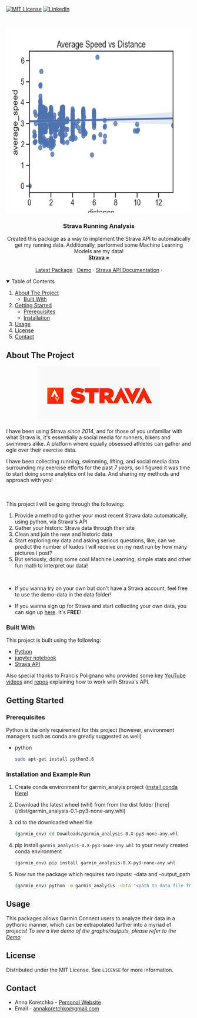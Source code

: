 

<!--
*** Thanks for checking out the Best-README-Template. If you have a suggestion
*** that would make this better, please fork the repo and create a pull request
*** or simply open an issue with the tag "enhancement".
*** Thanks again! Now go create something AMAZING! :D
-->



<!-- PROJECT SHIELDS -->
<!--
*** I'm using markdown "reference style" links for readability.
*** Reference links are enclosed in brackets [ ] instead of parentheses ( ).
*** See the bottom of this document for the declaration of the reference variables
*** for contributors-url, forks-url, etc. This is an optional, concise syntax you may use.
*** https://www.markdownguide.org/basic-syntax/#reference-style-links
-->

[![MIT License][license-shield]][license-url]
[![LinkedIn][linkedin-shield]][linkedin-url]



<!-- PROJECT LOGO -->
<br />

<p align="center">
  <a href="https://anna-koretchko.ue.r.appspot.com">
    <img src="images4ReadME/avg_speed_vs_distance.png" alt="Logo" width="800" height="500">
  </a>

  <h3 align="center">Strava Running Analysis</h3>

  <p align="center">
    Created this package as a way to implement the Strava API to automatically get my running data. Additionally, performed some Machine Learning Models are my data!
    <br />
    <a href="https://connect.garmin.com/"><strong>Strava »</strong></a>
    <br />
    <br />
    <a href="https://github.com/annakoretchko/strava_analysis/tree/master/dist/lastest_build">Latest Package</a>
    ·
    <a href="https://anna-koretchko.ue.r.appspot.com">Demo</a>
    ·
    <a href="https://developers.strava.com/">Strava API Documentation</a>
    ·
  </p>
</p>



<!-- TABLE OF CONTENTS -->
<details open="open">
  <summary>Table of Contents</summary>
  <ol>
    <li>
      <a href="#about-the-project">About The Project</a>
      <ul>
        <li><a href="#built-with">Built With</a></li>
      </ul>
    </li>
    <li>
      <a href="#getting-started">Getting Started</a>
      <ul>
        <li><a href="#prerequisites">Prerequisites</a></li>
        <li><a href="#installation">Installation</a></li>
      </ul>
    </li>
    <li><a href="#usage">Usage</a></li>
    <li><a href="#license">License</a></li>
    <li><a href="#contact">Contact</a></li>
  </ol>
</details>



<!-- ABOUT THE PROJECT -->
## About The Project
<p align="center">
<img src="images4ReadME/strava_logo.png" alt="Logo"> 
</p>

I have been using Strava *since 2014*, and for those of you unfamiliar with what Strava is, it's essentially 
a social media for runners, bikers and swimmers alike. A platform where equally obsessed athletes can gather and
ogle over their exercise data.  

I have been collecting running, swimming, lifting, and social media data surrounding my exercise efforts for the past  *7 years*, so I figured it was time to start doing some analytics ont he data. And sharing my methods and approach with you!  
<br />
<br />

This project I will be going through the following:

  1. Provide a method to gather your most recent Strava data automatically, using python, via Strava's API
  2. Gather your historic Strava data through their site
  3. Clean and join the new and historic data 
  4. Start exploring my data and asking serious questions, like, can we predict the number of kudos I will receive on my next run by how many pictures I post? 
  5. But seriously, doing some cool Machine Learning, simple stats and other fun math to interpret our data!
<br />


* If you wanna try on your own but don't have a Strava account, feel free to use the demo-data in the data folder!

* If you wanna sign up for Strava and start collecting your own data, you can sign up [here](https://www.strava.com/register/free). It's **FREE**!

### Built With

This project is built using the following: 
* [Python](https://www.python.org/)
* [jupyter notebook](https://jupyter.org/)
* [Strava API](https://developers.strava.com/)



Also special thanks to Francis Polignano who provided some key [YouTube videos](https://www.youtube.com/watch?v=sgscChKfGyg) and [repos](https://github.com/franchyze923/Code_From_Tutorials/tree/master/Strava_Api) explaining how to work with Strava's API.

<!-- GETTING STARTED -->
## Getting Started

### Prerequisites

Python is the only requirement for this project (however, environment managers such as conda are greatly suggested as well)
* python
  ```sh
  sudo apt-get install python3.6
  ```

### Installation and Example Run

1. Create conda environment for garmin_analyis project ([install conda Here](https://conda.io/projects/conda/en/latest/user-guide/install/index.html))

2. Download the latest wheel (whl) from from the dist folder [here] (/dist/garmin_analysis-0.1-py3-none-any.whl)

3. cd to the downloaded wheel file
   ```sh
   (garmin_env) cd Downloads/garmin_analysis-0.X-py3-none-any.whl
   ```
4. pip install `garmin_analysis-0.X-py3-none-any.whl` to your newly created conda environment
   ```sh
   (garmin_env) pip install garmin_analysis-0.X-py3-none-any.whl
   ```
5. Now run the package which requires two inputs: -data and -output_path 
    ```sh
    (garmin_env) python -m garmin_analysis -data "<path to data file from Garmin Connect" -output_path "<path to where you want the output files to be saved"
    ```

<!-- USAGE EXAMPLES -->
## Usage

This packages allows Garmin Connect users to analyze their data in a pythonic manner, which can be extrapolated further into a myriad of projects! 
_To see a live demo of the graphs/outputs, please refer to the [Demo](https://anna-koretchko.ue.r.appspot.com/garmin)_



<!-- LICENSE -->
## License

Distributed under the MIT License. See `LICENSE` for more information.



<!-- CONTACT -->
## Contact

* Anna Koretchko - [Personal Website](https://anna-koretchko.ue.r.appspot.com/index)
* Email - annakoretchko@gmail.com







<!-- MARKDOWN LINKS & IMAGES -->
<!-- https://www.markdownguide.org/basic-syntax/#reference-style-links -->
[contributors-shield]: https://img.shields.io/github/contributors/othneildrew/Best-README-Template.svg?style=for-the-badge
[contributors-url]: https://github.com/othneildrew/Best-README-Template/graphs/contributors
[forks-shield]: https://img.shields.io/github/forks/othneildrew/Best-README-Template.svg?style=for-the-badge
[forks-url]: https://github.com/othneildrew/Best-README-Template/network/members
[stars-shield]: https://img.shields.io/github/stars/othneildrew/Best-README-Template.svg?style=for-the-badge
[stars-url]: https://github.com/othneildrew/Best-README-Template/stargazers
[issues-shield]: https://img.shields.io/github/issues/othneildrew/Best-README-Template.svg?style=for-the-badge
[issues-url]: https://github.com/othneildrew/Best-README-Template/issues
[license-shield]: https://img.shields.io/github/license/othneildrew/Best-README-Template.svg?style=for-the-badge
[license-url]: https://github.com/annakoretchko/garmin_analysis/blob/master/LICENSE
[linkedin-shield]: https://img.shields.io/badge/-LinkedIn-black.svg?style=for-the-badge&logo=linkedin&colorB=555
[linkedin-url]: https://www.linkedin.com/in/anna-koretchko-1b5b0211a/
[product-screenshot]: images/screenshot.png

